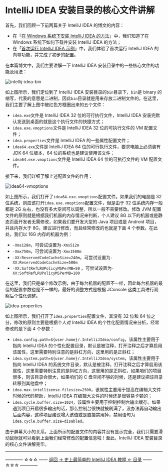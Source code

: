 # IntelliJ IDEA 安装目录的核心文件讲解

首先，我们回顾一下前两篇关于 IntelliJ IDEA 的博文的内容：

 - 在「[在 Windows 系统下安装 IntelliJ IDEA  的方法](https://github.com/guobinhit/intellij-idea-tutorial/blob/master/articles/basic-course/install-intellij-idea-on-windows.md)」中，我们知道了在 Windows 系统下如何下载并安装 IntelliJ IDEA 的方法；
 - 在「[首次运行 IntelliJ IDEA  示例](https://github.com/guobinhit/intellij-idea-tutorial/blob/master/articles/basic-course/first-run-idea.md)」中，我们体验了首次运行 IntelliJ IDEA 的向导功能，并完成了初步的配置。

在本篇博文中，我们主要讲解一下 IntelliJ IDEA 安装目录中的一些核心文件的功能及用法：

![intellij-idea-bin](https://github.com/guobinhit/intellij-idea-tutorial/blob/master/images/basic-course/core-file-talk/intellij-idea-bin.png)

如上图所示，我们定位到了 IntelliJ IDEA 安装目录的`bin`目录下，`bin`是 binary 的缩写，代表的意思是二进制，因此`bin`目录就是用来存放二进制文件的。在这里，我们主要了解上图中被红色方框圈出来的五个文件：

 - `idea.exe`文件是 IntelliJ IDEA 32 位的可行执行文件，IntelliJ IDEA  安装完默认发送到桌面的就是这个执行文件的快捷方式；
 - `idea.exe.vmoptions`文件是 IntelliJ IDEA 32 位的可执行文件的 VM 配置文件；
 - `idea.properties`文件是 IntelliJ IDEA 的一些属性配置文件；
 - `idea64.exe`文件是 IntelliJ IDEA 64 位的可行执行文件，要求电脑上必须装有 JDK 64 位版本，64 位的系统也是建议使用该文件；
 - `idea64.exe.vmoptions`文件是 IntelliJ IDEA 64 位的可执行文件的 VM 配置文件。

接下来，我们详细了解上述配置文件的作用：

![idea64-vmoptions](https://github.com/guobinhit/intellij-idea-tutorial/blob/master/images/basic-course/core-file-talk/idea64-vmoptions.png)

如上图所示，我们打开了`idea64.exe.vmoptions`配置文件。如果我们的电脑是 32 位系统，则应该打开`idea.exe.vmoptions`配置文件，但是由于 32 位系统内存一般都是 2G 左右，也没有多大空间可以调整，所以一般不需要修改。修改 JVM 配置文件的原则就是根据我们机器的内存情况来判断，个人建议 8G 以下的机器或是静态页面开发者无需修改，如果我们要开发大型的 Java 项目或是 Android 项目，并且内存大于 8G，建议进行修改，而且经常修改的也就是下面 4 个参数。在此处，我们以 16G 内存的机器为例：

 - `-Xms128m`，可尝试设置为`-Xms512m`
 - `-Xmx750m`，可尝试设置为`-Xmx1500m`
 - `-XX:ReservedCodeCacheSize=240m`，可尝试设置为`-XX:ReservedCodeCacheSize=500m`
 - `-XX:SoftRefLRUPolicyMSPerMB=50` ，可尝试设置为`-XX:SoftRefLRUPolicyMSPerMB=100`


在这里，我们只是举个修改示例，由于每台机器的配置不一样，因此每台机器的最佳的配置参数也是不一样的，最好的调整方式是根据 JConsole 这类工具进行观察后个性化调整。

![idea-properties](https://github.com/guobinhit/intellij-idea-tutorial/blob/master/images/basic-course/core-file-talk/idea-properties.png)

如上图所示，我们打开了`idea.properties`配置文件，其没有 32 位和 64 位之分，修改的原则主要是根据个人对 IntelliJ IDEA 的个性化配置情况来分析，经常修改的是下面 4 个参数：

 - `idea.config.path=${user.home}/.IntelliJIdea/config`，该属性主要用于指向 IntelliJ IDEA 的个性化配置目录，默认是被注释，打开注释之后才算启用该属性，这里需要特别注意的是斜杠方向，这里用的是正斜杠；
 - `idea.system.path=${user.home}/.IntelliJIdea/system`，该属性主要用于指向 IntelliJ IDEA 的系统文件目录，默认是被注释，打开注释之后才算启用该属性，这里需要特别注意的是斜杠方向，这里用的是正斜杠，如果咱们的项目很多，则该目录会很大，如果咱们的 C 盘空间不够的时候，还是建议把该目录转移到其他盘中；
 - `idea.max.intellisense.filesize=2500`，该属性主要用于提高在编辑大文件时候的代码帮助，IntelliJ IDEA 在编辑大文件的时候还是很容易卡顿的；
 - `idea.cycle.buffer.size=1024`，该属性主要用于控制控制台输出缓存。如果遇到项目开启很多输出的话，那么控制台很快就被刷满了，没办法再自动输出后面内容，这种项目建议增大该值或是直接禁用掉，禁用语句为 `idea.cycle.buffer.size=disabled`。

由于屏幕大小的关系，上面所示的配置文件的内容并没有显示完全，我们只需要滑动鼠标就可以看到上面我们经常修改的配置信息啦！至此，IntelliJ IDEA 安装目录的核心文件讲解完毕。


----------
———— ☆☆☆ —— [返回 -> 史上最简单的 IntelliJ IDEA 教程 <- 目录](https://github.com/guobinhit/intellij-idea-tutorial/blob/master/README.md) —— ☆☆☆ ————
